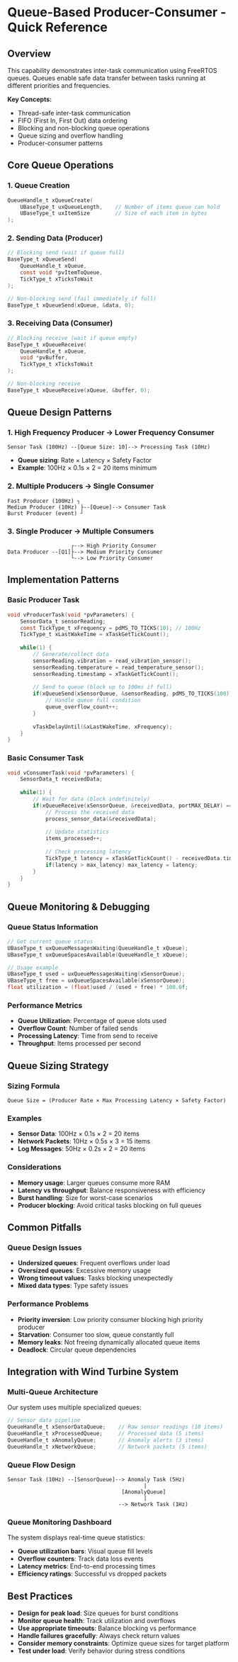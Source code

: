 # Queue-Based Producer-Consumer - Quick Reference

## Overview
This capability demonstrates inter-task communication using FreeRTOS queues. Queues enable safe data transfer between tasks running at different priorities and frequencies.

**Key Concepts:**
- Thread-safe inter-task communication
- FIFO (First In, First Out) data ordering
- Blocking and non-blocking queue operations
- Queue sizing and overflow handling
- Producer-consumer patterns

## Core Queue Operations

### 1. Queue Creation
```c
QueueHandle_t xQueueCreate(
    UBaseType_t uxQueueLength,    // Number of items queue can hold
    UBaseType_t uxItemSize        // Size of each item in bytes
);
```

### 2. Sending Data (Producer)
```c
// Blocking send (wait if queue full)
BaseType_t xQueueSend(
    QueueHandle_t xQueue,
    const void *pvItemToQueue,
    TickType_t xTicksToWait
);

// Non-blocking send (fail immediately if full)
BaseType_t xQueueSend(xQueue, &data, 0);
```

### 3. Receiving Data (Consumer)  
```c
// Blocking receive (wait if queue empty)
BaseType_t xQueueReceive(
    QueueHandle_t xQueue,
    void *pvBuffer,
    TickType_t xTicksToWait
);

// Non-blocking receive
BaseType_t xQueueReceive(xQueue, &buffer, 0);
```

## Queue Design Patterns

### 1. High Frequency Producer → Lower Frequency Consumer
```
Sensor Task (100Hz) --[Queue Size: 10]--> Processing Task (10Hz)
```
- **Queue sizing**: Rate × Latency × Safety Factor
- **Example**: 100Hz × 0.1s × 2 = 20 items minimum

### 2. Multiple Producers → Single Consumer
```
Fast Producer (100Hz) ┐
Medium Producer (10Hz) ├--[Queue]--> Consumer Task
Burst Producer (event) ┘
```

### 3. Single Producer → Multiple Consumers
```
                    ┌--> High Priority Consumer
Data Producer --[Q1]├--> Medium Priority Consumer  
                    └--> Low Priority Consumer
```

## Implementation Patterns

### Basic Producer Task
```c
void vProducerTask(void *pvParameters) {
    SensorData_t sensorReading;
    const TickType_t xFrequency = pdMS_TO_TICKS(10); // 100Hz
    TickType_t xLastWakeTime = xTaskGetTickCount();
    
    while(1) {
        // Generate/collect data
        sensorReading.vibration = read_vibration_sensor();
        sensorReading.temperature = read_temperature_sensor();
        sensorReading.timestamp = xTaskGetTickCount();
        
        // Send to queue (block up to 100ms if full)
        if(xQueueSend(xSensorQueue, &sensorReading, pdMS_TO_TICKS(100)) != pdTRUE) {
            // Handle queue full condition
            queue_overflow_count++;
        }
        
        vTaskDelayUntil(&xLastWakeTime, xFrequency);
    }
}
```

### Basic Consumer Task
```c
void vConsumerTask(void *pvParameters) {
    SensorData_t receivedData;
    
    while(1) {
        // Wait for data (block indefinitely)
        if(xQueueReceive(xSensorQueue, &receivedData, portMAX_DELAY) == pdTRUE) {
            // Process the received data
            process_sensor_data(&receivedData);
            
            // Update statistics
            items_processed++;
            
            // Check processing latency
            TickType_t latency = xTaskGetTickCount() - receivedData.timestamp;
            if(latency > max_latency) max_latency = latency;
        }
    }
}
```

## Queue Monitoring & Debugging

### Queue Status Information
```c
// Get current queue status
UBaseType_t uxQueueMessagesWaiting(QueueHandle_t xQueue);
UBaseType_t uxQueueSpacesAvailable(QueueHandle_t xQueue);

// Usage example
UBaseType_t used = uxQueueMessagesWaiting(xSensorQueue);
UBaseType_t free = uxQueueSpacesAvailable(xSensorQueue);
float utilization = (float)used / (used + free) * 100.0f;
```

### Performance Metrics
- **Queue Utilization**: Percentage of queue slots used
- **Overflow Count**: Number of failed sends
- **Processing Latency**: Time from send to receive
- **Throughput**: Items processed per second

## Queue Sizing Strategy

### Sizing Formula
```
Queue Size = (Producer Rate × Max Processing Latency × Safety Factor)
```

### Examples
- **Sensor Data**: 100Hz × 0.1s × 2 = 20 items
- **Network Packets**: 10Hz × 0.5s × 3 = 15 items  
- **Log Messages**: 50Hz × 0.2s × 2 = 20 items

### Considerations
- **Memory usage**: Larger queues consume more RAM
- **Latency vs throughput**: Balance responsiveness with efficiency
- **Burst handling**: Size for worst-case scenarios
- **Producer blocking**: Avoid critical tasks blocking on full queues

## Common Pitfalls

### Queue Design Issues
- **Undersized queues**: Frequent overflows under load
- **Oversized queues**: Excessive memory usage
- **Wrong timeout values**: Tasks blocking unexpectedly
- **Mixed data types**: Type safety issues

### Performance Problems  
- **Priority inversion**: Low priority consumer blocking high priority producer
- **Starvation**: Consumer too slow, queue constantly full
- **Memory leaks**: Not freeing dynamically allocated queue items
- **Deadlock**: Circular queue dependencies

## Integration with Wind Turbine System

### Multi-Queue Architecture
Our system uses multiple specialized queues:

```c
// Sensor data pipeline
QueueHandle_t xSensorDataQueue;    // Raw sensor readings (10 items)
QueueHandle_t xProcessedQueue;     // Processed data (5 items)  
QueueHandle_t xAnomalyQueue;       // Anomaly alerts (3 items)
QueueHandle_t xNetworkQueue;       // Network packets (5 items)
```

### Queue Flow Design
```
Sensor Task (10Hz) --[SensorQueue]--> Anomaly Task (5Hz)
                                           |
                                    [AnomalyQueue]
                                           |
                                   --> Network Task (1Hz)
```

### Queue Monitoring Dashboard
The system displays real-time queue statistics:
- **Queue utilization bars**: Visual queue fill levels
- **Overflow counters**: Track data loss events  
- **Latency metrics**: End-to-end processing times
- **Efficiency ratings**: Successful vs dropped packets

## Best Practices
- **Design for peak load**: Size queues for burst conditions
- **Monitor queue health**: Track utilization and overflows
- **Use appropriate timeouts**: Balance blocking vs performance
- **Handle failures gracefully**: Always check return values
- **Consider memory constraints**: Optimize queue sizes for target platform
- **Test under load**: Verify behavior during stress conditions